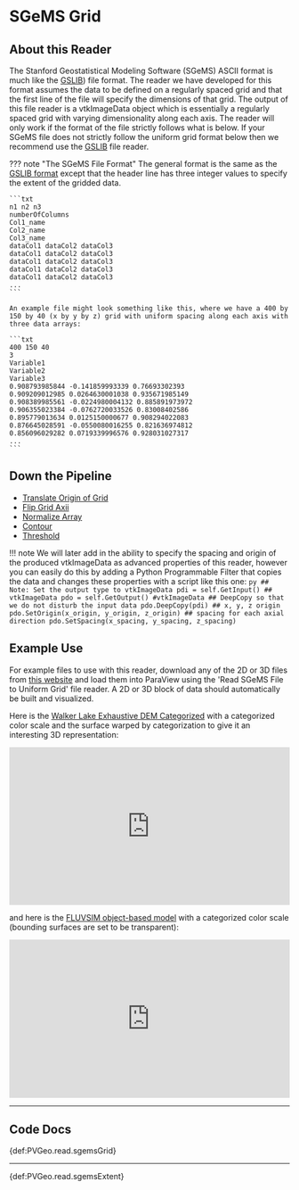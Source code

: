 # SGeMS Grid

## About this Reader
The Stanford Geostatistical Modeling Software (SGeMS) ASCII format is much like the [GSLIB](gslib.md)) file format. The reader we have developed for this format assumes the data to be defined on a regularly spaced grid and that the first line of the file will specify the dimensions of that grid. The output of this file reader is a vtkImageData object which is essentially a regularly spaced grid with varying dimensionality along each axis. The reader will only work if the format of the file strictly follows what is below. If your SGeMS file does not strictly follow the uniform grid format below then we recommend use the [GSLIB](gslib.md) file reader.

??? note "The SGeMS File Format"
    The general format is the same as the [GSLIB format](gslib.md) except that the header line has three integer values to specify the extent of the gridded data.

    ```txt
    n1 n2 n3
    numberOfColumns
    Col1_name
    Col2_name
    Col3_name
    dataCol1 dataCol2 dataCol3
    dataCol1 dataCol2 dataCol3
    dataCol1 dataCol2 dataCol3
    dataCol1 dataCol2 dataCol3
    dataCol1 dataCol2 dataCol3
    ...
    ```

    An example file might look something like this, where we have a 400 by 150 by 40 (x by y by z) grid with uniform spacing along each axis with three data arrays:

    ```txt
    400 150 40
    3
    Variable1
    Variable2
    Variable3
    0.908793985844 -0.141859993339 0.76693302393
    0.909209012985 0.0264630001038 0.935671985149
    0.908389985561 -0.0224980004132 0.885891973972
    0.906355023384 -0.0762720033526 0.83008402586
    0.895779013634 0.0125150000677 0.908294022083
    0.876645028591 -0.0550080016255 0.821636974812
    0.856096029282 0.0719339996576 0.928031027317
    ...
    ```


## Down the Pipeline
- [Translate Origin of Grid](../pvgp-grids/translate-origin-of-grid.md)
- [Flip Grid Axii](../pvgp-grids/flip-grid-axii.md)
- [Normalize Array](../filters-general/normalize-array.md)
- [Contour](https://www.paraview.org/Wiki/ParaView/Users_Guide/List_of_filters#Contour)
- [Threshold](https://www.paraview.org/Wiki/ParaView/Users_Guide/List_of_filters#Threshold)

!!! note
    We will later add in the ability to specify the spacing and origin of the produced vtkImageData as advanced properties of this reader, however you can easily do this by adding a Python Programmable Filter that copies the data and changes these properties with a script like this one:
    ```py
    ## Note: Set the output type to vtkImageData
    pdi = self.GetInput() ## vtkImageData
    pdo = self.GetOutput() #vtkImageData
    ## DeepCopy so that we do not disturb the input data
    pdo.DeepCopy(pdi)
    ## x, y, z origin
    pdo.SetOrigin(x_origin, y_origin, z_origin)
    ## spacing for each axial direction
    pdo.SetSpacing(x_spacing, y_spacing, z_spacing)
    ```

## Example Use
For example files to use with this reader, download any of the 2D or 3D files from [this website](http://www.trainingimages.org/training-images-library.html) and load them into ParaView using the 'Read SGeMS File to Uniform Grid' file reader. A 2D or 3D block of data should automatically be built and visualized.

Here is the [Walker Lake Exhaustive DEM Categorized](http://www.trainingimages.org/uploads/3/4/0/5/3405352/a_wlreferencecat.zip) with a categorized color scale and the surface warped by categorization to give it an interesting 3D representation:

<div style="position: relative; padding-bottom: 56.25%; height: 0; overflow: hidden; max-width: 100%; height: auto;">
        <iframe src="http://gpvis.org/?fileURL=https://dl.dropbox.com/s/abxnlro2skbjnyu/WL_cat.vtkjs?dl=0" frameborder="0" allowfullscreen style="position: absolute; top: 0; left: 0; width: 100%; height: 100%;"></iframe>
</div>

and here is the [FLUVSIM object-based model](http://www.trainingimages.org/uploads/3/4/0/5/3405352/ti_fluvsim_big_channels3d.zip) with a categorized color scale (bounding surfaces are set to be transparent):

<div style="position: relative; padding-bottom: 56.25%; height: 0; overflow: hidden; max-width: 100%; height: auto;">
        <iframe src="http://gpvis.org/?fileURL=https://dl.dropbox.com/s/qnahdwedjwndo7t/fluvsim_channels.vtkjs?dl=0" frameborder="0" allowfullscreen style="position: absolute; top: 0; left: 0; width: 100%; height: 100%;"></iframe>
</div>


-----
## Code Docs


{def:PVGeo.read.sgemsGrid}


-----

{def:PVGeo.read.sgemsExtent}
